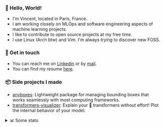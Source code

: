 ### 👋 Hello, World!

- I'm Vincent, located in Paris, France.
- I am working closely on MLOps and software engineering aspects of machine learning projects.
- I like to contribute to open source projects at my free time.
- I use Linux (Arch btw) and Vim. I'm always trying to discover new FOSS.

### 🔗 Get in touch

- You can reach me on [Linkedin](https://www.linkedin.com/in/vincent-duchauffour-3a9641155/) or by [mail](mailto:vincent.duchauffour@proton.me).
- You can find my resume [here](https://raw.githubusercontent.com/VDuchauffour/resume/main/resume.pdf).

### 📦 Side projects I made

- [anyboxes](https://github.com/VDuchauffour/anyboxes): Lightweight package for managing bounding boxes that works seamlessly with most computing frameworks.
- [transformers-visualizer](https://github.com/VDuchauffour/transformers-visualizer): Explain your 🤗 transformers without effort! Plot the internal behavior of your model. 

<details><summary>📊 Some stats</summary>  
  
<p align="center">
  <img alt="VDuchauffour's github stats" src="https://github-readme-stats.vercel.app/api?username=VDuchauffour&include_all_commits=true&show_icons=true&theme=react"/>
  <br />
  <img alt="VDuchauffour's streak stats" src="https://streak-stats.demolab.com?user=VDuchauffour&theme=react"/>
  <br />
  <img alt="VDuchauffour's language stats" src="https://github-readme-stats.vercel.app/api/top-langs/?username=VDuchauffour&count_private=true&include_all_commits=true&show_icons=true&layout=compact&theme=react"/>
  <!--   <br />
  <img alt="VDuchauffour's Wakatime stats" src="https://github-readme-stats.vercel.app/api/wakatime?username=VDuchauffour&theme=react"/> -->
</p>

#### 🧭 Wakatime stats
<!--START_SECTION:waka-->
![Code Time](http://img.shields.io/badge/Code%20Time-2%2C080%20hrs-blue)

![Lines of code](https://img.shields.io/badge/From%20Hello%20World%20I%27ve%20Written-4.9%20million%20lines%20of%20code-blue)

**🐱 My GitHub Data** 

> 📦 980.8 kB Used in GitHub's Storage 
 > 
> 🏆 737 Contributions in the Year 2024
 > 
> 🚫 Not Opted to Hire
 > 
> 📜 9 Public Repositories 
 > 
> 🔑 2 Private Repositories 
 > 
**I'm an Early 🐤** 

```text
🌞 Morning                535 commits         ██░░░░░░░░░░░░░░░░░░░░░░░   08.29 % 
🌆 Daytime                3772 commits        ███████████████░░░░░░░░░░   58.45 % 
🌃 Evening                1746 commits        ███████░░░░░░░░░░░░░░░░░░   27.06 % 
🌙 Night                  400 commits         ██░░░░░░░░░░░░░░░░░░░░░░░   06.20 % 
```
📅 **I'm Most Productive on Monday** 

```text
Monday                   1397 commits        █████░░░░░░░░░░░░░░░░░░░░   21.65 % 
Tuesday                  1341 commits        █████░░░░░░░░░░░░░░░░░░░░   20.78 % 
Wednesday                1028 commits        ████░░░░░░░░░░░░░░░░░░░░░   15.93 % 
Thursday                 1249 commits        █████░░░░░░░░░░░░░░░░░░░░   19.36 % 
Friday                   1036 commits        ████░░░░░░░░░░░░░░░░░░░░░   16.05 % 
Saturday                 108 commits         ░░░░░░░░░░░░░░░░░░░░░░░░░   01.67 % 
Sunday                   294 commits         █░░░░░░░░░░░░░░░░░░░░░░░░   04.56 % 
```


📊 **This Week I Spent My Time On** 

```text
💬 Programming Languages: 
C++                      17 hrs 47 mins      ███████████████████░░░░░░   75.71 % 
YAML                     2 hrs 31 mins       ███░░░░░░░░░░░░░░░░░░░░░░   10.71 % 
XML                      54 mins             █░░░░░░░░░░░░░░░░░░░░░░░░   03.87 % 
INI                      49 mins             █░░░░░░░░░░░░░░░░░░░░░░░░   03.48 % 
Python                   45 mins             █░░░░░░░░░░░░░░░░░░░░░░░░   03.21 % 
```


 Last Updated on 26/08/2024 00:46:15 UTC
<!--END_SECTION:waka-->
</details>
